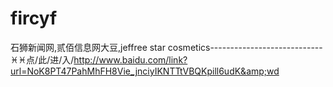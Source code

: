 # fircyf
石狮新闻网,贰佰信息网大豆,jeffree star cosmetics----------------------------♓♓点/此/进/入/http://www.baidu.com/link?url=NoK8PT47PahMhFH8Vie_jnciyIKNTTtVBQKpill6udK&amp;wd

